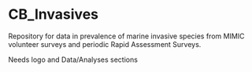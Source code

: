 # CB_Invasives
Repository for data in prevalence of marine invasive species from MIMIC 
volunteer surveys and periodic Rapid Assessment Surveys.

Needs logo and Data/Analyses sections 
